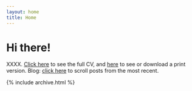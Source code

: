 ```yaml
---
layout: home
title: Home
---
```


# Hi there!

XXXX.
[Click here](/cv) to see the full CV, and [here](/cv.pdf) to see or download a print version. Blog: [click here](/posts) to scroll posts from the most recent.

{% include archive.html %}
